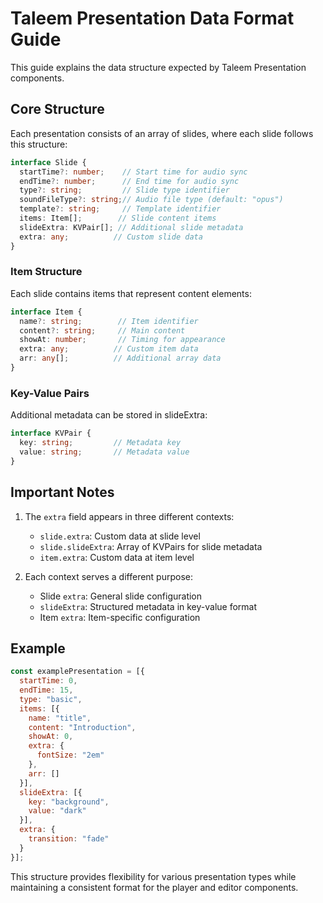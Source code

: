 # Taleem Presentation Data Format Guide

This guide explains the data structure expected by Taleem Presentation components.

## Core Structure

Each presentation consists of an array of slides, where each slide follows this structure:

```typescript
interface Slide {
  startTime?: number;    // Start time for audio sync
  endTime?: number;      // End time for audio sync
  type?: string;         // Slide type identifier
  soundFileType?: string;// Audio file type (default: "opus")
  template?: string;     // Template identifier
  items: Item[];        // Slide content items
  slideExtra: KVPair[]; // Additional slide metadata
  extra: any;          // Custom slide data
}
```

### Item Structure

Each slide contains items that represent content elements:

```typescript
interface Item {
  name?: string;        // Item identifier
  content?: string;     // Main content
  showAt: number;       // Timing for appearance
  extra: any;          // Custom item data
  arr: any[];          // Additional array data
}
```

### Key-Value Pairs

Additional metadata can be stored in slideExtra:

```typescript
interface KVPair {
  key: string;         // Metadata key
  value: string;       // Metadata value
}
```

## Important Notes

1. The `extra` field appears in three different contexts:
   - `slide.extra`: Custom data at slide level
   - `slide.slideExtra`: Array of KVPairs for slide metadata
   - `item.extra`: Custom data at item level

2. Each context serves a different purpose:
   - Slide `extra`: General slide configuration
   - `slideExtra`: Structured metadata in key-value format
   - Item `extra`: Item-specific configuration

## Example

```javascript
const examplePresentation = [{
  startTime: 0,
  endTime: 15,
  type: "basic",
  items: [{
    name: "title",
    content: "Introduction",
    showAt: 0,
    extra: {
      fontSize: "2em"
    },
    arr: []
  }],
  slideExtra: [{
    key: "background",
    value: "dark"
  }],
  extra: {
    transition: "fade"
  }
}];
```

This structure provides flexibility for various presentation types while maintaining a consistent format for the player and editor components.